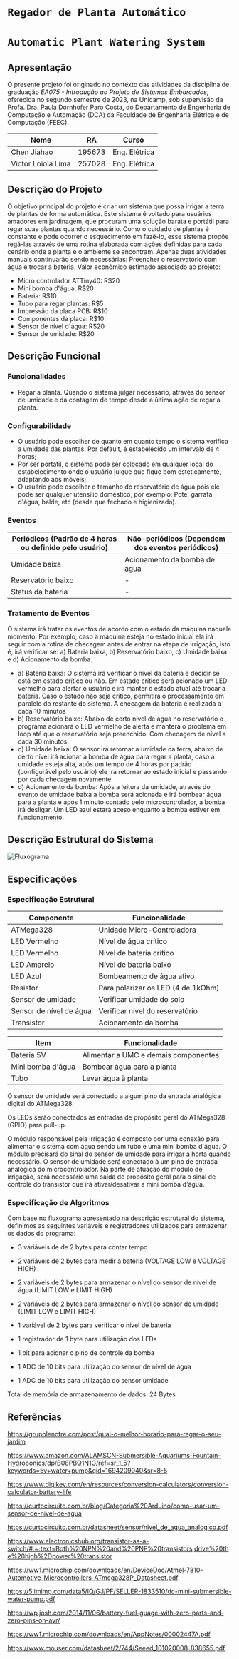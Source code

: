 # `Regador de Planta Automático`
# `Automatic Plant Watering System`

## Apresentação

O presente projeto foi originado no contexto das atividades da disciplina de graduação *EA075 - Introdução ao Projeto de Sistemas Embarcados*, 
oferecida no segundo semestre de 2023, na Unicamp, sob supervisão da Profa. Dra. Paula Dornhofer Paro Costa, do Departamento de Engenharia de Computação e Automação (DCA) da Faculdade de Engenharia Elétrica e de Computação (FEEC).

|Nome  | RA | Curso|
|--|--|--|
| Chen Jiahao  | 195673  | Eng. Elétrica|
| Victor Loiola Lima  | 257028  | Eng. Elétrica|


## Descrição do Projeto
O objetivo principal do projeto é criar um sistema que possa irrigar a terra de plantas de forma automática. Este sistema é voltado para usuários amadores em jardinagem, que procuram uma solução barata e portátil para regar suas plantas quando necessário.
Como o cuidado de plantas é constante e pode ocorrer o esquecimento em fazê-lo, esse sistema propõe regá-las através de uma rotina elaborada com ações definidas para cada cenário onde a planta e o ambiente se encontram.
Apenas duas atividades manuais continuarão sendo necessárias: Preencher o reservatório com água e trocar a bateria.
Valor econômico estimado associado ao projeto:

 - Micro controlador ATTiny40: R$20
 - Mini bomba d'água: R$20
 - Bateria: R$10
 - Tubo para regar plantas: R$5
 - Impressão da placa PCB: R$10
 - Componentes da placa: R$10
 - Sensor de nível d'água: R$20
 - Sensor de umidade: R$20

## Descrição Funcional

### Funcionalidades

 - Regar a planta. Quando o sistema julgar necessário, através do sensor de umidade e da contagem de tempo desde a última ação de regar a planta.

### Configurabilidade

 - O usuário pode escolher de quanto em quanto tempo o sistema verifica a umidade das plantas. Por default, é estabelecido um intervalo de 4 horas;
 - Por ser portátil, o sistema pode ser colocado em qualquer local do estabelecimento onde o usuário julgue que fique bom esteticamente, adaptando aos móveis;
 - O usuário pode escolher o tamanho do reservatório de água pois ele pode ser qualquer utensílio doméstico, por exemplo: Pote, garrafa d'água, balde, etc (desde que fechado e higienizado).

### Eventos
|Periódicos (Padrão de 4 horas ou definido pelo usuário) | Não-periódicos (Dependem dos eventos periódicos)|
|--|--|
|Umidade baixa|Acionamento da bomba de água|
|Reservatório baixo|-|
|Status da bateria|-|

### Tratamento de Eventos
O sistema irá tratar os eventos de acordo com o estado da máquina naquele momento. Por exemplo, caso a máquina esteja no estado inicial ela irá seguir com a rotina de checagem antes de entrar na etapa de irrigação, isto é, irá verificar se: a) Bateria baixa, b) Reservatório baixo, c) Umidade baixa e d) Acionamento da bomba.

 - a) Bateria baixa: O sistema irá verificar o nível da bateria e decidir se está em estado crítico ou não.
Em estado crítico será acionado um LED vermelho para alertar o usuário e irá manter o estado atual até trocar a bateria.
Caso o estado não seja crítico, permitirá o processamento em paralelo do restante do sistema.
A checagem da bateria é realizada a cada 10 minutos
- b) Reservatório baixo: Abaixo de certo nível de água no reservatório o programa acionará o LED vermelho de alerta e manterá o problema em loop até que o reservatório seja preenchido. Com checagem de nível a cada 30 minutos.
- c) Umidade baixa: O sensor irá retornar a umidade da terra, abaixo de certo nível irá acionar a bomba de água para regar a planta, caso a umidade esteja alta, após um tempo de 4 horas por padrão (configurável pelo usuário) ele irá retornar ao estado inicial e passando por cada checagem novamente.
- d) Acionamento da bomba: Após a leitura da umidade, através do evento de umidade baixa a bomba será acionada e irá bombear água para a planta e após 1 minuto contado pelo microcontrolador, a bomba irá desligar. Um LED azul estará aceso enquanto a bomba estiver em funcionamento.

## Descrição Estrutural do Sistema

![Fluxograma](flowchart/regador_flowchart.png)

## Especificações

### Especificação Estrutural

|Componente|Funcionalidade|
|--|--|
|ATMega328|Unidade Micro-Controladora|
|LED Vermelho|Nível de água crítico|
|LED Vermelho|Nível de bateria crítico|
|LED Amarelo|Nível de bateria baixo|
|LED Azul|Bombeamento de água ativo|
|Resistor|Para polarizar os LED (4 de 1kOhm)|
|Sensor de umidade|Verificar umidade do solo|
|Sensor de nível de água|Verificar nível do reservatório|
|Transistor|Acionamento da bomba|

|Item|Funcionalidade|
|--|--|
|Bateria 5V|Alimentar a UMC e demais componentes|
|Mini bomba d'água|Bombear água para a planta|
|Tubo|Levar água à planta|

O sensor de umidade será conectado a algum pino da entrada analógica digital do ATMega328.

Os LEDs serão conectados às entradas de propósito geral do ATMega328 (GPIO) para pull-up.

O módulo responsável pela irrigação é composto por uma conexão para alimentar o sistema com água sendo um tubo e uma mini bomba d'água. O módulo precisará do sinal do sensor de umidade para irrigar a horta quando necessário. O sensor de umidade será conectado à um pino de entrada analógica do microcontrolador. Na parte de atuação do módulo de irrigação, será necessário uma saída de propósito geral para o sinal de controle do transistor que irá ativar/desativar a mini bomba d'água.

### Especificação de Algoritmos

Com base no fluxograma apresentado na descrição estrutural do sistema, definimos as seguintes variáveis e registradores utilizados para armazenar os dados do programa:

- 3 variáveis de de 2 bytes para contar tempo

- 2 variáveis de 2 bytes para medir a bateria (VOLTAGE LOW e VOLTAGE HIGH)

- 2 variáveis de 2 bytes para armazenar o nível do sensor de nível de água (LIMIT LOW e LIMIT HIGH)

- 2 variáveis de 2 bytes para armazenar o nível do sensor de umidade (LIMIT LOW e LIMIT HIGH)

- 1 variável de 2 bytes para verificar o nível de bateria

- 1 registrador de 1 byte para utilização dos LEDs

- 1 bit para acionar o pino de controle da bomba

- 1 ADC de 10 bits para utilização do sensor de nível de água

- 1 ADC de 10 bits para utilização do sensor umidade

Total de memória de armazenamento de dados: 24 Bytes

## Referências

https://grupolenotre.com/post/qual-o-melhor-horario-para-regar-o-seu-jardim

https://www.amazon.com/ALAMSCN-Submersible-Aquariums-Fountain-Hydroponics/dp/B08PBQ1N1G/ref=sr_1_5?keywords=5v+water+pump&qid=1694209040&sr=8-5

https://www.digikey.com/en/resources/conversion-calculators/conversion-calculator-battery-life

https://curtocircuito.com.br/blog/Categoria%20Arduino/como-usar-um-sensor-de-nivel-de-agua

https://curtocircuito.com.br/datasheet/sensor/nivel_de_agua_analogico.pdf

https://www.electronicshub.org/transistor-as-a-switch/#:~:text=Both%20NPN%20and%20PNP%20transistors,drive%20the%20high%2Dpower%20transistor

https://ww1.microchip.com/downloads/en/DeviceDoc/Atmel-7810-Automotive-Microcontrollers-ATmega328P_Datasheet.pdf

https://5.imimg.com/data5/IQ/GJ/PF/SELLER-1833510/dc-mini-submersible-water-pump.pdf

https://wp.josh.com/2014/11/06/battery-fuel-guage-with-zero-parts-and-zero-pins-on-avr/

https://ww1.microchip.com/downloads/en/AppNotes/00002447A.pdf

https://www.mouser.com/datasheet/2/744/Seeed_101020008-838655.pdf